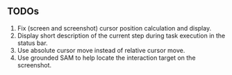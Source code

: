 ## TODOs

1. Fix (screen and screenshot) cursor position calculation and display.
2. Display short description of the current step during task execution in the status bar.
3. Use absolute cursor move instead of relative cursor move.
4. Use grounded SAM to help locate the interaction target on the screenshot.